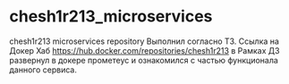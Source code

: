 # chesh1r213_microservices
chesh1r213 microservices repository
Выполнил согласно ТЗ.
Ссылка на Докер Хаб
https://hub.docker.com/repositories/chesh1r213
в Рамках ДЗ развернул в докере прометеус и ознакомился с частью функционала данного сервиса.
